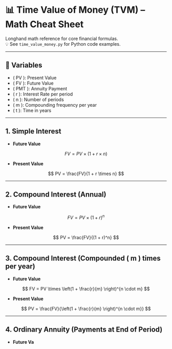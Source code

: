 # 📊 Time Value of Money (TVM) – Math Cheat Sheet

Longhand math reference for core financial formulas.  
💡 See `time_value_money.py` for Python code examples.

---

## 📌 Variables

- \( PV \): Present Value  
- \( FV \): Future Value  
- \( PMT \): Annuity Payment  
- \( r \): Interest Rate per period  
- \( n \): Number of periods  
- \( m \): Compounding frequency per year  
- \( t \): Time in years  

---

## 1. Simple Interest

- **Future Value**

$$
FV = PV \times (1 + r \times n)
$$

- **Present Value**

$$
PV = \frac{FV}{1 + r \times n}
$$

---

## 2. Compound Interest (Annual)

- **Future Value**

$$
FV = PV \times (1 + r)^n
$$

- **Present Value**

$$
PV = \frac{FV}{(1 + r)^n}
$$

---

## 3. Compound Interest (Compounded \( m \) times per year)

- **Future Value**

$$
FV = PV \times \left(1 + \frac{r}{m} \right)^{n \cdot m}
$$

- **Present Value**

$$
PV = \frac{FV}{\left(1 + \frac{r}{m} \right)^{n \cdot m}}
$$

---

## 4. Ordinary Annuity (Payments at End of Period)

- **Future Va**
